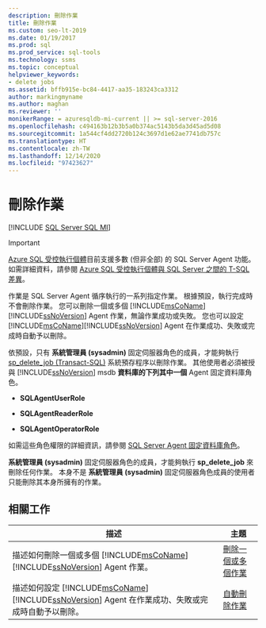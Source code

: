 ```yaml
---
description: 刪除作業
title: 刪除作業
ms.custom: seo-lt-2019
ms.date: 01/19/2017
ms.prod: sql
ms.prod_service: sql-tools
ms.technology: ssms
ms.topic: conceptual
helpviewer_keywords:
- delete jobs
ms.assetid: bffb915e-bc84-4417-aa35-183243ca3312
author: markingmyname
ms.author: maghan
ms.reviewer: ''
monikerRange: = azuresqldb-mi-current || >= sql-server-2016
ms.openlocfilehash: c494163b12b3b5a0b374ac5143b5da3d45ad5d08
ms.sourcegitcommit: 1a544cf4dd2720b124c3697d1e62ae7741db757c
ms.translationtype: HT
ms.contentlocale: zh-TW
ms.lasthandoff: 12/14/2020
ms.locfileid: "97423627"
---
```

# <a name="delete-jobs"></a>刪除作業
[!INCLUDE [SQL Server SQL MI](../../includes/applies-to-version/sql-asdbmi.md)]

> [!IMPORTANT]  
> [Azure SQL 受控執行個體](/azure/sql-database/sql-database-managed-instance)目前支援多數 (但非全部) 的 SQL Server Agent 功能。 如需詳細資料，請參閱 [Azure SQL 受控執行個體與 SQL Server 之間的 T-SQL 差異](/azure/sql-database/sql-database-managed-instance-transact-sql-information#sql-server-agent)。

作業是 SQL Server Agent 循序執行的一系列指定作業。 根據預設，執行完成時不會刪除作業。 您可以刪除一個或多個 [!INCLUDE[msCoName](../../includes/msconame_md.md)][!INCLUDE[ssNoVersion](../../includes/ssnoversion-md.md)] Agent 作業，無論作業成功或失敗。 您也可以設定 [!INCLUDE[msCoName](../../includes/msconame_md.md)][!INCLUDE[ssNoVersion](../../includes/ssnoversion-md.md)] Agent 在作業成功、失敗或完成時自動予以刪除。  
  
依預設，只有 **系統管理員 (sysadmin)** 固定伺服器角色的成員，才能夠執行 [sp_delete_job (Transact-SQL)](../../relational-databases/system-stored-procedures/sp-delete-job-transact-sql.md) 系統預存程序以刪除作業。 其他使用者必須被授與 [!INCLUDE[ssNoVersion](../../includes/ssnoversion-md.md)] msdb **資料庫的下列其中一個** Agent 固定資料庫角色。  
  
-   **SQLAgentUserRole**  
  
-   **SQLAgentReaderRole**  
  
-   **SQLAgentOperatorRole**  
  
如需這些角色權限的詳細資訊，請參閱 [SQL Server Agent 固定資料庫角色](../../ssms/agent/sql-server-agent-fixed-database-roles.md)。  
  
**系統管理員 (sysadmin)** 固定伺服器角色的成員，才能夠執行 **sp_delete_job** 來刪除任何作業。 本身不是 **系統管理員 (sysadmin)** 固定伺服器角色成員的使用者只能刪除其本身所擁有的作業。  
  
## <a name="related-tasks"></a>相關工作  
  
|描述|主題|  
|-|-|   
|描述如何刪除一個或多個 [!INCLUDE[msCoName](../../includes/msconame_md.md)][!INCLUDE[ssNoVersion](../../includes/ssnoversion-md.md)] Agent 作業。|[刪除一個或多個作業](../../ssms/agent/delete-one-or-more-jobs.md)|  
|描述如何設定 [!INCLUDE[msCoName](../../includes/msconame_md.md)][!INCLUDE[ssNoVersion](../../includes/ssnoversion-md.md)] Agent 在作業成功、失敗或完成時自動予以刪除。|[自動刪除作業](../../ssms/agent/automatically-delete-a-job.md)|  
